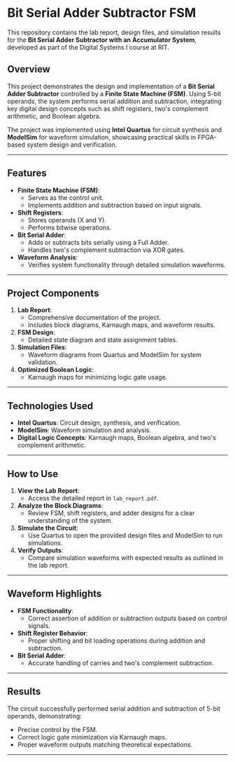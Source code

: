 # **Bit Serial Adder Subtractor FSM**

This repository contains the lab report, design files, and simulation results for the **Bit Serial Adder Subtractor with an Accumulator System**, developed as part of the Digital Systems I course at RIT.

## **Overview**
This project demonstrates the design and implementation of a **Bit Serial Adder Subtractor** controlled by a **Finite State Machine (FSM)**. Using 5-bit operands, the system performs serial addition and subtraction, integrating key digital design concepts such as shift registers, two's complement arithmetic, and Boolean algebra.

The project was implemented using **Intel Quartus** for circuit synthesis and **ModelSim** for waveform simulation, showcasing practical skills in FPGA-based system design and verification.

---

## **Features**
- **Finite State Machine (FSM)**:
  - Serves as the control unit.
  - Implements addition and subtraction based on input signals.
- **Shift Registers**:
  - Stores operands (X and Y).
  - Performs bitwise operations.
- **Bit Serial Adder**:
  - Adds or subtracts bits serially using a Full Adder.
  - Handles two's complement subtraction via XOR gates.
- **Waveform Analysis**:
  - Verifies system functionality through detailed simulation waveforms.

---

## **Project Components**
1. **Lab Report**:
   - Comprehensive documentation of the project.
   - Includes block diagrams, Karnaugh maps, and waveform results.
2. **FSM Design**:
   - Detailed state diagram and state assignment tables.
3. **Simulation Files**:
   - Waveform diagrams from Quartus and ModelSim for system validation.
4. **Optimized Boolean Logic**:
   - Karnaugh maps for minimizing logic gate usage.

---

## **Technologies Used**
- **Intel Quartus**: Circuit design, synthesis, and verification.
- **ModelSim**: Waveform simulation and analysis.
- **Digital Logic Concepts**: Karnaugh maps, Boolean algebra, and two's complement arithmetic.

---

## **How to Use**
1. **View the Lab Report**:
   - Access the detailed report in `lab_report.pdf`.
2. **Analyze the Block Diagrams**:
   - Review FSM, shift registers, and adder designs for a clear understanding of the system.
3. **Simulate the Circuit**:
   - Use Quartus to open the provided design files and ModelSim to run simulations.
4. **Verify Outputs**:
   - Compare simulation waveforms with expected results as outlined in the lab report.

---

## **Waveform Highlights**
- **FSM Functionality**:
  - Correct assertion of addition or subtraction outputs based on control signals.
- **Shift Register Behavior**:
  - Proper shifting and bit loading operations during addition and subtraction.
- **Bit Serial Adder**:
  - Accurate handling of carries and two's complement subtraction.

---

## **Results**
The circuit successfully performed serial addition and subtraction of 5-bit operands, demonstrating:
- Precise control by the FSM.
- Correct logic gate minimization via Karnaugh maps.
- Proper waveform outputs matching theoretical expectations.

---
